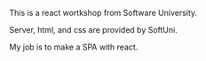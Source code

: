 This is a react wortkshop from Software University.

Server, html, and css are provided by SoftUni. 

My job is to make a SPA with react. 
